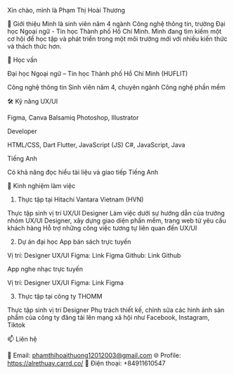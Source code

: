  Xin chào, mình là Phạm Thị Hoài Thương
 
🚀 Giới thiệu
Mình là sinh viên năm 4 ngành Công nghệ thông tin, trường Đại học Ngoại ngữ - Tin học Thành phố Hồ Chí Minh. Mình đang tìm kiếm một cơ hội để học tập và phát triển trong một môi trường mới với nhiều kiến thức và thách thức hơn.

💼 Học vấn

Đại học Ngoại ngữ – Tin học Thành phố Hồ Chí Minh (HUFLIT)

Công nghệ thông tin
Sinh viên năm 4, chuyên ngành Công nghệ phần mềm



🛠 Kỹ năng
UX/UI

Figma, Canva
Balsamiq
Photoshop, Illustrator

Developer

HTML/CSS, Dart
Flutter, JavaScript (JS)
C#, JavaScript, Java

Tiếng Anh

Có khả năng đọc hiểu tài liệu và giao tiếp Tiếng Anh

🌟 Kinh nghiệm làm việc
1. Thực tập tại Hitachi Vantara Vietnam (HVN)

Thực tập sinh vị trí UX/UI Designer
Làm việc dưới sự hướng dẫn của trưởng nhóm UX/UI Designer, xây dựng giao diện phần mềm, trang web từ yêu cầu khách hàng
Hỗ trợ những công việc tương tự liên quan đến UX/UI

2. Dự án đại học
App bán sách trực tuyến

Vị trí: Designer UX/UI
Figma: Link Figma
Github: Link Github

App nghe nhạc trực tuyến

Vị trí: Designer UX/UI
Figma: Link Figma

3. Thực tập tại công ty THOMM

Thực tập sinh vị trí Designer
Phụ trách thiết kế, chỉnh sửa các hình ảnh sản phẩm của công ty đăng tải lên mạng xã hội như Facebook, Instagram, Tiktok

📫 Liên hệ

📧 Email: phamthihoaithuong12012003@gmail.com
🌐 Profile: https://alrethuay.carrd.co/
📱 Điện thoại: +84911610547
